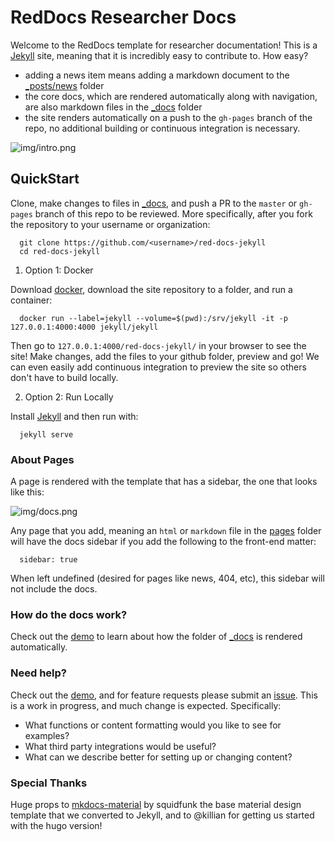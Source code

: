 # RedDocs Researcher Docs

Welcome to the RedDocs template for researcher documentation! This is a [Jekyll](https://jekyllrb.com/docs/installation/) site, meaning that it is incredibly easy to contribute to. How easy?

- adding a news item means adding a markdown document to the [_posts/news](_posts/news) folder
- the core docs, which are rendered automatically along with navigation, are also markdown files in the [_docs](_docs) folder
- the site renders automatically on a push to the `gh-pages` branch of the repo, no additional building or continuous integration is necessary.

![img/intro.png](img/intro.png)


## QuickStart
Clone, make changes to files in [_docs](_docs), and push a PR to the `master` or `gh-pages` branch of this repo to be reviewed. More specifically, after you fork the repository to your username or organization:


      git clone https://github.com/<username>/red-docs-jekyll
      cd red-docs-jekyll


1. Option 1: Docker

Download [docker](https://docs.docker.com/engine/installation/), download the site repository to a folder, and run a container:


      docker run --label=jekyll --volume=$(pwd):/srv/jekyll -it -p 127.0.0.1:4000:4000 jekyll/jekyll


Then go to `127.0.0.1:4000/red-docs-jekyll/` in your browser to see the site! Make changes, add the files to your github folder, preview and go! We can even easily add continuous integration to preview the site so others don't have to build locally.


2. Option 2: Run Locally

Install [Jekyll](https://jekyllrb.com/docs/installation/) and then run with:


      jekyll serve


### About Pages
A page is rendered with the template that has a sidebar, the one that looks like this:


![img/docs.png](img/docs.png)

Any page that you add, meaning an `html` or `markdown` file in the [pages](pages) folder will have the docs sidebar if you add the following to the front-end matter:

      sidebar: true

When left undefined (desired for pages like news, 404, etc), this sidebar will not include the docs.


### How do the docs work?
Check out the [demo](https://researchapps.github.io/red-docs-jekyll) to learn about how the folder of [_docs](_docs) is rendered automatically. 


### Need help?
Check out the [demo](https://researchapps.github.io/red-docs-jekyll), and for feature requests please submit an [issue](https://github.com/researchapps/red-docs-jekyll/issues). This is a work in progress, and much change is expected. Specifically:

- What functions or content formatting would you like to see for examples?
- What third party integrations would be useful?
- What can we describe better for setting up or changing content?

### Special Thanks
Huge props to [mkdocs-material](https://github.com/squidfunk/mkdocs-material) by squidfunk the base material design template that we converted to Jekyll, and to @killian for getting us started with the hugo version!

